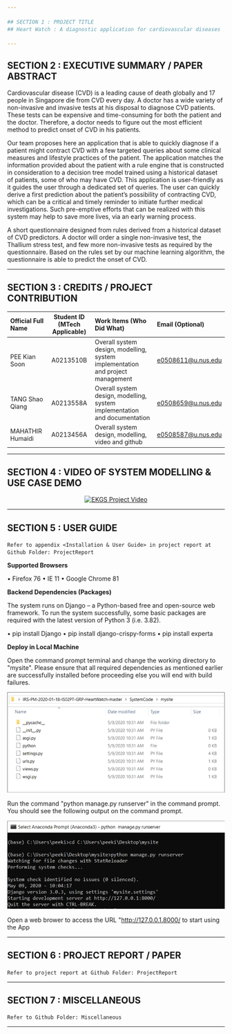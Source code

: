 ```yaml
---

## SECTION 1 : PROJECT TITLE
## Heart Watch : A diagnostic application for cardiovascular diseases

---
```


## SECTION 2 : EXECUTIVE SUMMARY / PAPER ABSTRACT
Cardiovascular disease (CVD) is a leading cause of death globally and 17 people in Singapore die from CVD every day. A doctor has a wide variety of non-invasive and invasive tests at his disposal to diagnose CVD patients. These tests can be expensive and time-consuming for both the patient and the doctor. Therefore, a doctor needs to figure out the most efficient method to predict onset of CVD in his patients. 

Our team proposes here an application that is able to quickly diagnose if a patient might contract CVD with a few targeted queries about some clinical measures and lifestyle practices of the patient. The application matches the information provided about the patient with a rule engine that is constructed in consideration to a decision tree model trained using a historical dataset of patients, some of who may have CVD. This application is user-friendly as it guides the user through a dedicated set of queries.  The user can quickly derive a first prediction about the patient’s possibility of contracting CVD, which can be a critical and timely reminder to initiate further medical investigations.  Such pre-emptive efforts that can be realized with this system may help to save more lives, via an early warning process.

A short questionnaire designed from rules derived from a historical dataset of CVD predictors. A doctor will order a single non-invasive test, the Thallium stress test, and few more non-invasive tests as required by the questionnaire. Based on the rules set by our machine learning algorithm, the questionnaire is able to predict the onset of CVD.

---

## SECTION 3 : CREDITS / PROJECT CONTRIBUTION

| Official Full Name  | Student ID (MTech Applicable)  | Work Items (Who Did What) | Email (Optional) |
| :------------ |:---------------:| :-----| :-----|
| PEE Kian Soon | A0213510B |Overall system design, modelling, system implementation and project management | e0508611@u.nus.edu |
| TANG Shao Qiang | A0213558A |Overall system design, modelling, system implementation and documentation | e0508659@u.nus.edu |
| MAHATHIR Humaidi | A0213456A |Overall system design, modelling, video and github  | e0508587@u.nus.edu |

---

## SECTION 4 : VIDEO OF SYSTEM MODELLING & USE CASE DEMO
<div align="center">
  <a href="https://youtu.be/gvstrhI8Fkg">
    <img src="https://img.youtube.com/vi/gvstrhI8Fkg/0.jpg" alt="EKGS Project Video">
  </a>
</div>

---

## SECTION 5 : USER GUIDE

`Refer to appendix <Installation & User Guide> in project report at Github Folder: ProjectReport`

<b>Supported Browsers</b>

•	Firefox 76
•	IE 11
•	Google Chrome 81

<b>Backend Dependencies (Packages)</b>

The system runs on Django – a Python-based free and open-source web framework. To run the system successfully, some basic packages are required with the latest version of Python 3 (i.e. 3.82).

•	pip install Django
•	pip install django-crispy-forms
•	pip install experta

<b>Deploy in Local Machine</b>

Open the command prompt terminal and change the working directory to "mysite". Please ensure that all required dependencies as mentioned earlier are successfully installed before proceeding else you will end with build failures.

<div align="center">
    <img src="syscode.png">
  </a>
</div>

Run the command "python manage.py runserver" in the command prompt. You should see the following output on the command prompt.

<div align="center">
    <img src="prompt.png">
  </a>
</div>

Open a web brower to access the URL "http://127.0.0.1.8000/ to start using the App


---

## SECTION 6 : PROJECT REPORT / PAPER

`Refer to project report at Github Folder: ProjectReport`

---

## SECTION 7 : MISCELLANEOUS

`Refer to Github Folder: Miscellaneous`

---

